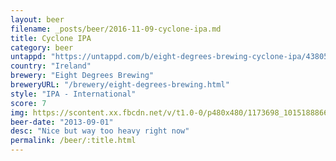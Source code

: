 ```yaml
---
layout: beer
filename: _posts/beer/2016-11-09-cyclone-ipa.md
title: Cyclone IPA
category: beer
untappd: "https://untappd.com/b/eight-degrees-brewing-cyclone-ipa/438052"
country: "Ireland"
brewery: "Eight Degrees Brewing"
breweryURL: "/brewery/eight-degrees-brewing.html"
style: "IPA - International"
score: 7
img: https://scontent.xx.fbcdn.net/v/t1.0-0/p480x480/1173698_10151888668208745_564925063_n.jpg?oh=9df4d81246c0aa48d4ab35c640502d65&oe=59D02ACC
beer-date: "2013-09-01"
desc: "Nice but way too heavy right now"
permalink: /beer/:title.html
---
```

